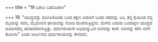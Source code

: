 +++
title = "19 ಬರಲು ಬಹನಿದಿರಾಗಿ"

+++
19. "ಯುದ್ಧವನ್ನು ಮುಗಿಸಿಕೊಂಡು ಬಂದ ತಕ್ಷಣ ಎದುರಿಗೆ ಬಂದು ರಥವನ್ನು ಏರಿ, ತನ್ನ ಕೈಯಿಂದ ನನ್ನ ಮೈಯನ್ನು ಸವರಿ, ಮೈಮೇಲಿನ ಘಾಯವನ್ನು ನೋಡಿ ದುಃಖಿಸುತ್ತಿದ್ದನು. ಮಗನು ಎದುರು ಬಂದಾಕ್ಷಣ  ಯುದ್ಧದ ಆಯಾಸವೆಲ್ಲ ಪರಿಹಾರವಾಗುತ್ತಿತ್ತು. ಧರ್ಮರಾಯನೇ ಅಭಿಮನ್ಯುವಿನ ಸುಳಿವನ್ನು ಕಾಣೆ. ಅವನನ್ನು ಕರೆಸಿ ನನಗೆ ತೋರಿಸು" ಎಂದು ಅರ್ಜುನನು ಧರ್ಮರಾಯನನ್ನು ಕೇಳಿದನು.